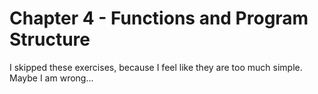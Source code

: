  # Chapter 4 - Functions and Program Structure

 I skipped these exercises, because I feel like they are too much simple.  
 Maybe I am wrong...
